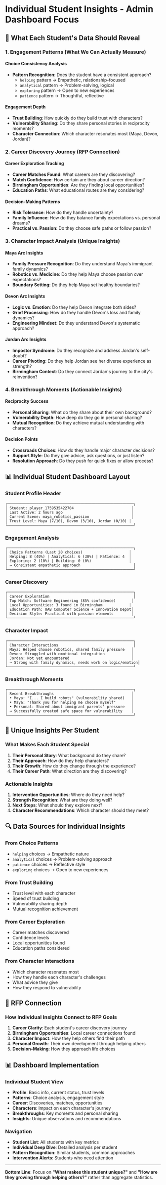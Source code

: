 # Individual Student Insights - Admin Dashboard Focus

## 🎯 **What Each Student's Data Should Reveal**

### **1. Engagement Patterns (What We Can Actually Measure)**

#### **Choice Consistency Analysis**
- **Pattern Recognition**: Does the student have a consistent approach?
  - `helping` pattern → Empathetic, relationship-focused
  - `analytical` pattern → Problem-solving, logical
  - `exploring` pattern → Open to new experiences
  - `patience` pattern → Thoughtful, reflective

#### **Engagement Depth**
- **Trust Building**: How quickly do they build trust with characters?
- **Vulnerability Sharing**: Do they share personal stories in reciprocity moments?
- **Character Connection**: Which character resonates most (Maya, Devon, Jordan)?

### **2. Career Discovery Journey (RFP Connection)**

#### **Career Exploration Tracking**
- **Career Matches Found**: What careers are they discovering?
- **Match Confidence**: How certain are they about career direction?
- **Birmingham Opportunities**: Are they finding local opportunities?
- **Education Paths**: What educational routes are they considering?

#### **Decision-Making Patterns**
- **Risk Tolerance**: How do they handle uncertainty?
- **Family Influence**: How do they balance family expectations vs. personal dreams?
- **Practical vs. Passion**: Do they choose safe paths or follow passion?

### **3. Character Impact Analysis (Unique Insights)**

#### **Maya Arc Insights**
- **Family Pressure Recognition**: Do they understand Maya's immigrant family dynamics?
- **Robotics vs. Medicine**: Do they help Maya choose passion over expectations?
- **Boundary Setting**: Do they help Maya set healthy boundaries?

#### **Devon Arc Insights**
- **Logic vs. Emotion**: Do they help Devon integrate both sides?
- **Grief Processing**: How do they handle Devon's loss and family dynamics?
- **Engineering Mindset**: Do they understand Devon's systematic approach?

#### **Jordan Arc Insights**
- **Impostor Syndrome**: Do they recognize and address Jordan's self-doubt?
- **Career Pivoting**: Do they help Jordan see her diverse experience as strength?
- **Birmingham Context**: Do they connect Jordan's journey to the city's reinvention?

### **4. Breakthrough Moments (Actionable Insights)**

#### **Reciprocity Success**
- **Personal Sharing**: What do they share about their own background?
- **Vulnerability Depth**: How deep do they go in personal sharing?
- **Mutual Recognition**: Do they achieve mutual understanding with characters?

#### **Decision Points**
- **Crossroads Choices**: How do they handle major character decisions?
- **Support Style**: Do they give advice, ask questions, or just listen?
- **Resolution Approach**: Do they push for quick fixes or allow process?

## 📊 **Individual Student Dashboard Layout**

### **Student Profile Header**
```
┌─────────────────────────────────────────────────────────┐
│ Student: player_1759535422704                          │
│ Last Active: 2 hours ago                               │
│ Current Scene: maya_robotics_passion                   │
│ Trust Level: Maya (7/10), Devon (3/10), Jordan (0/10) │
└─────────────────────────────────────────────────────────┘
```

### **Engagement Analysis**
```
┌─────────────────────────────────────────────────────────┐
│ Choice Patterns (Last 20 choices)                     │
│ Helping: 8 (40%) | Analytical: 6 (30%) | Patience: 4  │
│ Exploring: 2 (10%) | Building: 0 (0%)                 │
│ → Consistent empathetic approach                        │
└─────────────────────────────────────────────────────────┘
```

### **Career Discovery**
```
┌─────────────────────────────────────────────────────────┐
│ Career Exploration                                      │
│ Top Match: Software Engineering (85% confidence)       │
│ Local Opportunities: 3 found in Birmingham            │
│ Education Path: UAB Computer Science + Innovation Depot│
│ Decision Style: Practical with passion elements        │
└─────────────────────────────────────────────────────────┘
```

### **Character Impact**
```
┌─────────────────────────────────────────────────────────┐
│ Character Interactions                                  │
│ Maya: Helped choose robotics, shared family pressure   │
│ Devon: Struggled with emotional integration            │
│ Jordan: Not yet encountered                            │
│ → Strong with family dynamics, needs work on logic/emotion│
└─────────────────────────────────────────────────────────┘
```

### **Breakthrough Moments**
```
┌─────────────────────────────────────────────────────────┐
│ Recent Breakthroughs                                   │
│ • Maya: "I... I build robots" (vulnerability shared)   │
│ • Maya: "Thank you for helping me choose myself"       │
│ • Personal: Shared about immigrant parents' pressure   │
│ → Successfully created safe space for vulnerability    │
└─────────────────────────────────────────────────────────┘
```

## 🎯 **Unique Insights Per Student**

### **What Makes Each Student Special**
1. **Their Personal Story**: What background do they share?
2. **Their Approach**: How do they help characters?
3. **Their Growth**: How do they change through the experience?
4. **Their Career Path**: What direction are they discovering?

### **Actionable Insights**
1. **Intervention Opportunities**: Where do they need help?
2. **Strength Recognition**: What are they doing well?
3. **Next Steps**: What should they explore next?
4. **Character Recommendations**: Which character should they meet?

## 🔍 **Data Sources for Individual Insights**

### **From Choice Patterns**
- `helping` choices → Empathetic nature
- `analytical` choices → Problem-solving approach
- `patience` choices → Reflective style
- `exploring` choices → Open to new experiences

### **From Trust Building**
- Trust level with each character
- Speed of trust building
- Vulnerability sharing depth
- Mutual recognition achievement

### **From Career Exploration**
- Career matches discovered
- Confidence levels
- Local opportunities found
- Education paths considered

### **From Character Interactions**
- Which character resonates most
- How they handle each character's challenges
- What advice they give
- How they respond to vulnerability

## 🎯 **RFP Connection**

### **How Individual Insights Connect to RFP Goals**
1. **Career Clarity**: Each student's career discovery journey
2. **Birmingham Opportunities**: Local career connections found
3. **Character Impact**: How they help others find their path
4. **Personal Growth**: Their own development through helping others
5. **Decision-Making**: How they approach life choices

## 📊 **Dashboard Implementation**

### **Individual Student View**
- **Profile**: Basic info, current status, trust levels
- **Patterns**: Choice analysis, engagement style
- **Career**: Discoveries, matches, opportunities
- **Characters**: Impact on each character's journey
- **Breakthroughs**: Key moments and personal sharing
- **Insights**: Unique observations and recommendations

### **Navigation**
- **Student List**: All students with key metrics
- **Individual Deep Dive**: Detailed analysis per student
- **Pattern Recognition**: Similar students, common approaches
- **Intervention Alerts**: Students who need attention

---

**Bottom Line**: Focus on **"What makes this student unique?"** and **"How are they growing through helping others?"** rather than aggregate statistics.
